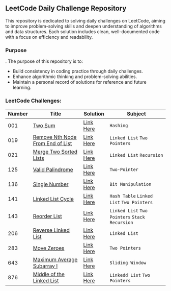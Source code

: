 ## LeetCode Daily Challenge Repository

This repository is dedicated to solving daily challenges on LeetCode, aiming to improve problem-solving skills and
deepen understanding of algorithms and data structures. Each solution includes clean, well-documented code with a focus
on efficiency and readability.

### Purpose

.
The purpose of this repository is to:

- Build consistency in coding practice through daily challenges.
- Enhance algorithmic thinking and problem-solving abilities.
- Maintain a personal record of solutions for reference and future learning.

### LeetCode Challenges:

| Number | Title                                                                                                           | Solution                                                                               | Subject                                          |
|--------|-----------------------------------------------------------------------------------------------------------------|----------------------------------------------------------------------------------------|--------------------------------------------------|
| 001    | [Two Sum](https://leetcode.com/problems/two-sum/)                                                               | [Link Here](l001/src/main/java/br/com/leetcode/Solution.java)                          | `Hashing`                                        |
| 019    | [Remove Nth Node From End of List](https://leetcode.com/problems/remove-nth-node-from-end-of-list/description/) | [Link Here](l019/src/main/java/br/com/leetcode/RemoveNth.java)                         | `Linked List` `Two Pointers`                     |
| 021    | [Merge Two Sorted Lists](https://leee-two-sorted-lists/description/)                                            | [Link Here](l021/src/main/java/br/com/leetcode/MergeList.java)                         | `Linked List` `Recursion`                        |
| 125    | [Valid Palindrome](https://leetcode.com/problems/valid-palindrome/)                                             | [Link Here](java/br/com/leetcode/daily/easy/l125/Solution.java)                        | `Two-Pointer`                                    |
| 136    | [Single Number](https://leetcode.com/problems/single-number/description/)                                       | [Link Here](java/br/com/leetcode/daily/easy/l136/Solution.java)                        | `Bit Manipulation`                               |
| 141    | [Linked List Cycle](https://leetcode.com/problems/linked-list-cycle/)                                           | [Link Here](java/br/com/leetcode/daily/easy/l136/Solution.java)                        | `Hash Table` `Linked List` `Two Pointers`        |
| 143    | [Reorder List](https://leetcode.com/problems/reorder-list/)                                                     | [Link Here](java/br/com/leetcode/daily/easy/l136/Solution.java)                        | `Linked List` `Two Pointers` `Stack` `Recursion` |
| 206    | [Reverse Linked List](https://leetcode.com/problems/reverse-linked-list/description/)                           | [Link Here](leetcodedaily/src/main/java/br/com/leetcode/daily/easy/l260/Solution.java) | `Linked List`                                    |
| 283    | [Move Zeroes](https://leetcode.com/problems/move-zeroes/)                                                       | [Link Here](leetcodedaily/src/main/java/br/com/leetcode/daily/easy/l260/Solution.java) | `Two Pointers`                                   |
| 643    | [Maximum Average Subarray I](https://leetcode.com/problems/maximum-average-subarray-i/)                         | [Link Here](java/br/com/leetcode/daily/easy/l643/Solution.java)                        | `Sliding Window`                                 |
| 876    | [Middle of the Linked List](https://leetcode.com/problems/middle-of-the-linked-list/)                           | [Link Here](java/br/com/leetcode/daily/easy/l643/Solution.java)                        | `Linkedd List` `Two Pointers`                    |